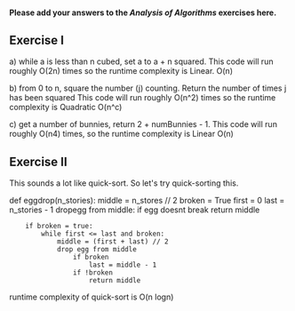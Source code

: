 #### Please add your answers to the ***Analysis of  Algorithms*** exercises here.

## Exercise I

a) 
while a is less than n cubed, set a to a + n squared. 
This code will run roughly O(2n) times so the runtime complexity is Linear. O(n)


b)
from 0 to n, square the number (j) counting. Return the number of times j has been squared
This code will run roughly O(n^2) times so the runtime complexity is Quadratic O(n^c)

c)
get a number of bunnies, return 2 + numBunnies - 1. 
This code will run roughly O(n4) times, so the runtime complexity is Linear O(n)

## Exercise II
This sounds a lot like quick-sort. So let's try quick-sorting this.

def eggdrop(n_stories):
    middle = n_stores // 2
    broken = True
    first = 0
    last = n_stories - 1
    dropegg from middle:
        if egg doesnt break
        return middle
        
        if broken = true:
            while first <= last and broken:
                middle = (first + last) // 2
                drop egg from middle
                    if broken
                        last = middle - 1
                    if !broken
                        return middle
                
runtime complexity of quick-sort is O(n logn)

